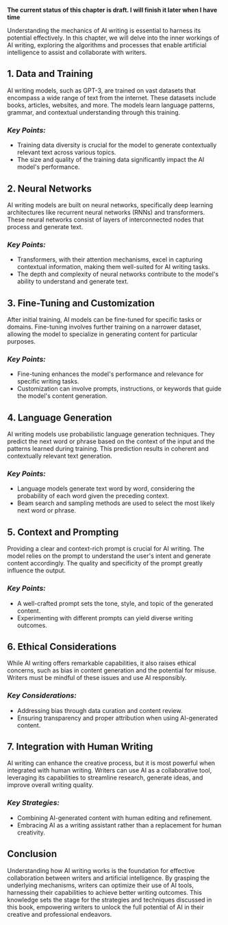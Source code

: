 **The current status of this chapter is draft. I will finish it later when I have time**

Understanding the mechanics of AI writing is essential to harness its potential effectively. In this chapter, we will delve into the inner workings of AI writing, exploring the algorithms and processes that enable artificial intelligence to assist and collaborate with writers.

**1. Data and Training**
------------------------

AI writing models, such as GPT-3, are trained on vast datasets that encompass a wide range of text from the internet. These datasets include books, articles, websites, and more. The models learn language patterns, grammar, and contextual understanding through this training.

### *Key Points:*

* Training data diversity is crucial for the model to generate contextually relevant text across various topics.
* The size and quality of the training data significantly impact the AI model's performance.

**2. Neural Networks**
----------------------

AI writing models are built on neural networks, specifically deep learning architectures like recurrent neural networks (RNNs) and transformers. These neural networks consist of layers of interconnected nodes that process and generate text.

### *Key Points:*

* Transformers, with their attention mechanisms, excel in capturing contextual information, making them well-suited for AI writing tasks.
* The depth and complexity of neural networks contribute to the model's ability to understand and generate text.

**3. Fine-Tuning and Customization**
------------------------------------

After initial training, AI models can be fine-tuned for specific tasks or domains. Fine-tuning involves further training on a narrower dataset, allowing the model to specialize in generating content for particular purposes.

### *Key Points:*

* Fine-tuning enhances the model's performance and relevance for specific writing tasks.
* Customization can involve prompts, instructions, or keywords that guide the model's content generation.

**4. Language Generation**
--------------------------

AI writing models use probabilistic language generation techniques. They predict the next word or phrase based on the context of the input and the patterns learned during training. This prediction results in coherent and contextually relevant text generation.

### *Key Points:*

* Language models generate text word by word, considering the probability of each word given the preceding context.
* Beam search and sampling methods are used to select the most likely next word or phrase.

**5. Context and Prompting**
----------------------------

Providing a clear and context-rich prompt is crucial for AI writing. The model relies on the prompt to understand the user's intent and generate content accordingly. The quality and specificity of the prompt greatly influence the output.

### *Key Points:*

* A well-crafted prompt sets the tone, style, and topic of the generated content.
* Experimenting with different prompts can yield diverse writing outcomes.

**6. Ethical Considerations**
-----------------------------

While AI writing offers remarkable capabilities, it also raises ethical concerns, such as bias in content generation and the potential for misuse. Writers must be mindful of these issues and use AI responsibly.

### *Key Considerations:*

* Addressing bias through data curation and content review.
* Ensuring transparency and proper attribution when using AI-generated content.

**7. Integration with Human Writing**
-------------------------------------

AI writing can enhance the creative process, but it is most powerful when integrated with human writing. Writers can use AI as a collaborative tool, leveraging its capabilities to streamline research, generate ideas, and improve overall writing quality.

### *Key Strategies:*

* Combining AI-generated content with human editing and refinement.
* Embracing AI as a writing assistant rather than a replacement for human creativity.

**Conclusion**
--------------

Understanding how AI writing works is the foundation for effective collaboration between writers and artificial intelligence. By grasping the underlying mechanisms, writers can optimize their use of AI tools, harnessing their capabilities to achieve better writing outcomes. This knowledge sets the stage for the strategies and techniques discussed in this book, empowering writers to unlock the full potential of AI in their creative and professional endeavors.
